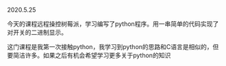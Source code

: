 2020.5.25

今天的课程远程操控树莓派，学习编写了python程序。用一串简单的代码实现了对开关的二进制显示。

这门课程是我第一次接触python，我学习到python的思路和C语言是相似的，但要简洁许多。如果之后有机会希望学习更多关于python的知识